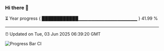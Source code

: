 ### Hi there 👋

⏳ Year progress { ████████████▁▁▁▁▁▁▁▁▁▁▁▁▁▁▁▁▁▁ } 41.99 %

---

⏰ Updated on Tue, 03 Jun 2025 06:39:20 GMT

![Progress Bar CI](https://github.com/DhruviPatel157/GitHub-Actions-Demo/workflows/Progress%20Bar%20CI/badge.svg)
